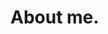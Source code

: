 # About me.

<!--
**thomasdevine1/thomasdevine1** is a ✨ _special_ ✨ repository because its `README.md` (this file) appears on your GitHub profile.

Here are some ideas to get you started:
-->
